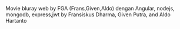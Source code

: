 Movie bluray web by FGA (Frans,Given,Aldo) dengan Angular, nodejs, mongodb, express,jwt by Fransiskus Dharma, Given Putra, and Aldo Hartanto
